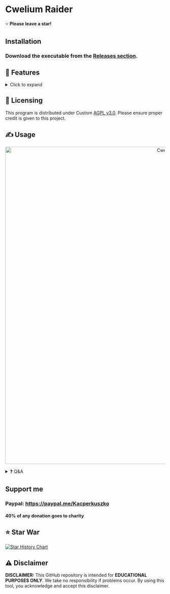 # Cwelium Raider

⭐ **Please leave a star!**

## Installation

### Download the executable from the [Releases section](https://github.com/Tips-Discord/Cwelium/releases).

## 👾 Features

<details>
<summary>Click to expand</summary>

- Fully request-based Raider
- HTTP & HTTPS proxy support
- Multi-threading support
- Joiner
- Leaver
- Spammer
- Token Checker
- Reactor
- Voice Raper
- Token Formatter
- Button Click
- Accept Rules
- Guild Check
- Bio Changer
- Onliner
- Voice Joiner
- Change Nickname
- Thread Spammer
- Typer
- Onboarding Bypass
- Call Spammer
- MassDM
- Mass Report

</details>

## 📝 Licensing

This program is distributed under Custom [AGPL v3.0](https://github.com/Tips-Discord/Cwelium/blob/main/LICENSE). Please ensure proper credit is given to this project.

## ✍️ Usage

<p align="center">
  <img src="https://cdn.discordapp.com/attachments/1207742370200821790/1218146903657812089/0wwu5RH.png?ex=66833075&is=6681def5&hm=1c37b0667d6d61be8ac306c6a4f75a7472434bbb27fd7038a38c4522c0da73c0&" alt="Cwelium" width="1000">
</p>

<details>
<summary>❓ Q&A</summary>

- **Which version of the Discord API does Cwelium Raider use?**
  - Cwelium Raider utilizes Discord API version 9 (v9).
- **Is this the official repository?**
  - Yes, it is.
- **Where is the source code?**
  - This tool was originally open source but is now closed source. It may be open source again in the future.
- **What solvers are available?**
  - capsolver, capmonster, 2captcha
- **What themes are available?**
  - green, red, yellow, magenta, blue, cyan, gray, white, pink, light blue, brown, black, aqua, purple, lime, orange, indigo, violet, gold, silver, teal, navy, olive, maroon, coral, salmon, khaki, orchid
- **What proxy format i put in**
  - username:password@proxy3.example.com:8080 or example.com:8080
- **If the tokens are locked can they join servers?**
  - No, they cant.

</details>

## Support me
  ### Paypal: <https://paypal.me/Kacperkuszko>
  #### 40% of any donation goes to charity

## ⭐ Star War
[![Star History Chart](https://api.star-history.com/svg?repos=R3CI/Vanadium-Free,Tips-Discord/Cwelium&type=Timeline&theme=dark)](https://star-history.com/#R3CI/Vanadium-Free&Tips-Discord/Cwelium&Timeline)

## ⚠️ Disclaimer

**DISCLAIMER:** This GitHub repository is intended for **EDUCATIONAL PURPOSES ONLY**. We take no responsibility if problems occur. By using this tool, you acknowledge and accept this disclaimer.
